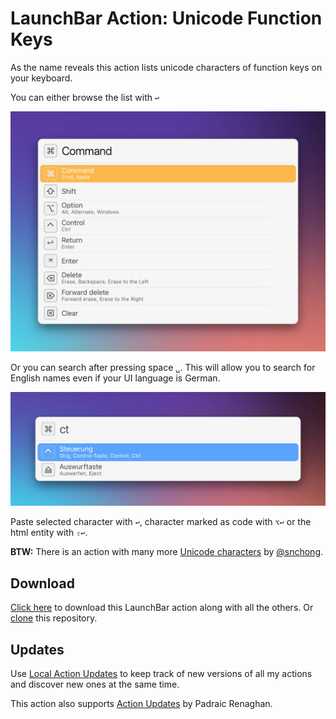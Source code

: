 # LaunchBar Action: Unicode Function Keys 

As the name reveals this action lists unicode characters of function keys on your keyboard. 

You can either browse the list with `↩` 

<img src="01.jpg" width="723"/> 

Or you can search after pressing space `␣`. This will allow you to search for English names even if your UI language is German.

<img src="02.jpg" width="709"/> 

Paste selected character with `↩`, character marked as code with `⌥↩` or the html entity with `⇧↩`. 


**BTW:** There is an action with many more [Unicode characters](https://github.com/snchong/launchbar-unicode) by [@snchong](https://github.com/snchong).


## Download

[Click here](https://github.com/Ptujec/LaunchBar/archive/refs/heads/master.zip) to download this LaunchBar action along with all the others. Or [clone](https://docs.github.com/en/repositories/creating-and-managing-repositories/cloning-a-repository) this repository.

## Updates

Use [Local Action Updates](https://github.com/Ptujec/LaunchBar/tree/master/Local-Action-Updates#launchbar-action-local-action-updates) to keep track of new versions of all my actions and discover new ones at the same time. 

This action also supports [Action Updates](https://renaghan.com/launchbar/action-updates/) by Padraic Renaghan.